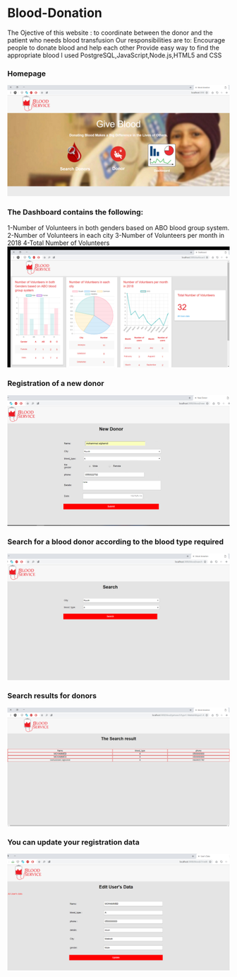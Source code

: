 # Blood-Donation

The Ojective of this website : to coordinate between the donor and the patient who needs blood transfusion
Our responsibilities are to: Encourage people to donate blood and help each other Provide easy way to find the appropriate blood
I used PostgreSQL,JavaScript,Node.js,HTML5 and CSS 

### Homepage
![](./image_website/1.jpg)


### The Dashboard contains the following: 
 1-Number of Volunteers in both genders based on ABO blood group system.<br />
 2-Number of Volunteers in each city
 3-Number of Volunteers per month in 2018
 4-Total Number of Volunteers 
![](./image_website/2.jpg)

### Registration of a new donor
![](./image_website/3.jpg)

 ### Search for a blood donor according to the blood type required
![](./image_website/4.jpg)

### Search results for donors
![](./image_website/5.jpg)
### You can update your registration data
![](./image_website/8.jpg)
